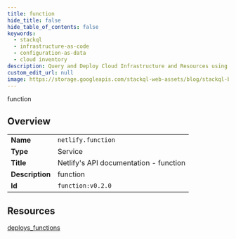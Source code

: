 ```yaml
---
title: function
hide_title: false
hide_table_of_contents: false
keywords:
  - stackql
  - infrastructure-as-code
  - configuration-as-data
  - cloud inventory
description: Query and Deploy Cloud Infrastructure and Resources using SQL
custom_edit_url: null
image: https://storage.googleapis.com/stackql-web-assets/blog/stackql-blog-post-featured-image.png
---
```

function  
    

## Overview
<table><tbody>
<tr><td><b>Name</b></td><td><code>netlify.function</code></td></tr>
<tr><td><b>Type</b></td><td>Service</td></tr>
<tr><td><b>Title</b></td><td>Netlify's API documentation - function</td></tr>
<tr><td><b>Description</b></td><td>function</td></tr>
<tr><td><b>Id</b></td><td><code>function:v0.2.0</code></td></tr>
</tbody></table>

## Resources
<div class="row">
<div class="providerDocColumn">
<a href="/providers/netlify/function/deploys_functions/">deploys_functions</a><br />
</div>
<div class="providerDocColumn">
</div>
</div>
